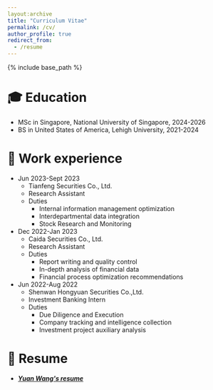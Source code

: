 ```yaml
---
layout:archive
title: "Curriculum Vitae"
permalink: /cv/
author_profile: true
redirect_from:
  - /resume
---
```


{% include base_path %}

🎓 Education
======
* MSc in Singapore, National University of Singapore, 2024-2026
* BS in United States of America, Lehigh University, 2021-2024

💼 Work experience
======
* Jun 2023-Sept 2023
  * Tianfeng Securities Co., Ltd.
  * Research Assistant
  * Duties
    * Internal information management optimization
    * Interdepartmental data integration
    * Stock Research and Monitoring
* Dec 2022-Jan 2023
  * Caida Securities Co., Ltd.
  * Research Assistant
  * Duties
    * Report writing and quality control
    * In-depth analysis of financial data
    * Financial process optimization recommendations
* Jun 2022-Aug 2022
  * Shenwan Hongyuan Securities Co.,Ltd.
  * Investment Banking Intern
  * Duties
    * Due Diligence and Execution
    * Company tracking and intelligence collection
    * Investment project auxiliary analysis
  
📄 Resume
======
* _**[Yuan Wang's resume](https://github.com/Saintwy6/Yuan-Wang-Webpage.github.io/blob/master/_pages/Yuan.pdf)**_
